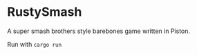 # RustySmash
A super smash brothers style barebones game written in Piston.

Run with <code>cargo run</code>
